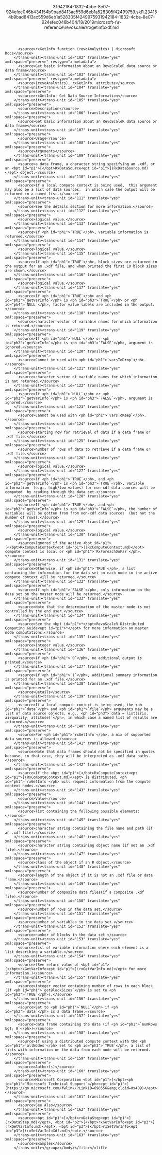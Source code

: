 <?xml version="1.0"?><xliff version="1.2" xmlns="urn:oasis:names:tc:xliff:document:1.2" xmlns:xsi="http://www.w3.org/2001/XMLSchema-instance" xsi:schemaLocation="urn:oasis:names:tc:xliff:document:1.2 xliff-core-1.2-transitional.xsd"><file datatype="xml" original="rxgetinfoxdf.md" source-language="en-US" target-language="en-US"><header><tool tool-id="mdxliff" tool-name="mdxliff" tool-version="1.0-d1654b2" tool-company="Microsoft" /><xliffext:skl_file_name xmlns:xliffext="urn:microsoft:content:schema:xliffextensions">31942184-1832-4cbe-8e07-924efec046b434154b9bad8413ac559d6eb1a528305f42499759.skl</xliffext:skl_file_name><xliffext:version xmlns:xliffext="urn:microsoft:content:schema:xliffextensions">1.2</xliffext:version><xliffext:ms.openlocfilehash xmlns:xliffext="urn:microsoft:content:schema:xliffextensions">34154b9bad8413ac559d6eb1a528305f42499759</xliffext:ms.openlocfilehash><xliffext:ms.sourcegitcommit xmlns:xliffext="urn:microsoft:content:schema:xliffextensions">31942184-1832-4cbe-8e07-924efec046b4</xliffext:ms.sourcegitcommit><xliffext:ms.lasthandoff xmlns:xliffext="urn:microsoft:content:schema:xliffextensions">04/18/2019</xliffext:ms.lasthandoff><xliffext:ms.openlocfilepath xmlns:xliffext="urn:microsoft:content:schema:xliffextensions">microsoft-r\r-reference\revoscaler\rxgetinfoxdf.md</xliffext:ms.openlocfilepath></header><body><group id="content" extype="content"><trans-unit id="101" translate="yes" xml:space="preserve" restype="x-metadata">
          <source>rxGetInfo function (revoAnalytics) | Microsoft Docs</source>
        </trans-unit><trans-unit id="102" translate="yes" xml:space="preserve" restype="x-metadata">
          <source>Get basic information about an RevoScaleR data source or data frame</source>
        </trans-unit><trans-unit id="103" translate="yes" xml:space="preserve" restype="x-metadata">
          <source>(revoAnalytics), rxGetInfo, attribute</source>
        </trans-unit><trans-unit id="104" translate="yes" xml:space="preserve">
          <source>rxGetInfo: Get Data Source Information</source>
        </trans-unit><trans-unit id="105" translate="yes" xml:space="preserve">
          <source>Description</source>
        </trans-unit><trans-unit id="106" translate="yes" xml:space="preserve">
          <source>Get basic information about an RevoScaleR data source or data frame</source>
        </trans-unit><trans-unit id="107" translate="yes" xml:space="preserve">
          <source>Usage</source>
        </trans-unit><trans-unit id="108" translate="yes" xml:space="preserve">
          <source>Arguments</source>
        </trans-unit><trans-unit id="109" translate="yes" xml:space="preserve">
          <source>a data frame, a character string specifying an .xdf, or an <bpt id="p1">[</bpt>RxDataSource<ept id="p1">](RxDataSource.md)</ept> object.</source>
        </trans-unit><trans-unit id="110" translate="yes" xml:space="preserve">
          <source>If a local compute context is being used,  this argument may also be a list of data sources,  in which case the output will be returned in a named list.</source>
        </trans-unit><trans-unit id="111" translate="yes" xml:space="preserve">
          <source>See the details section for more information.</source>
        </trans-unit><trans-unit id="112" translate="yes" xml:space="preserve">
          <source>logical value.</source>
        </trans-unit><trans-unit id="113" translate="yes" xml:space="preserve">
          <source>If <ph id="ph1">`TRUE`</ph>, variable information is returned.</source>
        </trans-unit><trans-unit id="114" translate="yes" xml:space="preserve">
          <source>logical value.</source>
        </trans-unit><trans-unit id="115" translate="yes" xml:space="preserve">
          <source>If <ph id="ph1">`TRUE`</ph>, block sizes are returned in the output for an .xdf file, and when printed the first 10 block sizes are shown.</source>
        </trans-unit><trans-unit id="116" translate="yes" xml:space="preserve">
          <source>logical value.</source>
        </trans-unit><trans-unit id="117" translate="yes" xml:space="preserve">
          <source>If <ph id="ph1">`TRUE`</ph> and <ph id="ph2">`getVarInfo`</ph> is <ph id="ph3">`TRUE`</ph> or <ph id="ph4">`NULL`</ph>, factor value labels are included in the output.</source>
        </trans-unit><trans-unit id="118" translate="yes" xml:space="preserve">
          <source>character vector of variable names for which information is returned.</source>
        </trans-unit><trans-unit id="119" translate="yes" xml:space="preserve">
          <source>If <ph id="ph1">`NULL`</ph> or <ph id="ph2">`getVarInfo`</ph> is <ph id="ph3">`FALSE`</ph>, argument is ignored.</source>
        </trans-unit><trans-unit id="120" translate="yes" xml:space="preserve">
          <source>Cannot be used with <ph id="ph1">`varsToDrop`</ph>.</source>
        </trans-unit><trans-unit id="121" translate="yes" xml:space="preserve">
          <source>character vector of variable names for which information is not returned.</source>
        </trans-unit><trans-unit id="122" translate="yes" xml:space="preserve">
          <source>If <ph id="ph1">`NULL`</ph> or <ph id="ph2">`getVarInfo`</ph> is <ph id="ph3">`FALSE`</ph>, argument is ignored.</source>
        </trans-unit><trans-unit id="123" translate="yes" xml:space="preserve">
          <source>Cannot be used with <ph id="ph1">`varsToKeep`</ph>.</source>
        </trans-unit><trans-unit id="124" translate="yes" xml:space="preserve">
          <source>starting row for retrieval of data if a data frame or .xdf file.</source>
        </trans-unit><trans-unit id="125" translate="yes" xml:space="preserve">
          <source>number of rows of data to retrieve if a data frame or .xdf file.</source>
        </trans-unit><trans-unit id="126" translate="yes" xml:space="preserve">
          <source>logical value.</source>
        </trans-unit><trans-unit id="127" translate="yes" xml:space="preserve">
          <source>If <ph id="ph1">`TRUE`</ph>, and <ph id="ph2">`getVarInfo`</ph> is <ph id="ph3">`TRUE`</ph>, variable information  (e.g., high/low values) for non-xdf data sources will be computed  by reading through the data set.</source>
        </trans-unit><trans-unit id="128" translate="yes" xml:space="preserve">
          <source>If <ph id="ph1">`TRUE`</ph>, and <ph id="ph2">`getVarInfo`</ph> is <ph id="ph3">`FALSE`</ph>, the number of variables will be gotten from from non-xdf data sources  (but not the number of rows).</source>
        </trans-unit><trans-unit id="129" translate="yes" xml:space="preserve">
          <source>logical value.</source>
        </trans-unit><trans-unit id="130" translate="yes" xml:space="preserve">
          <source>Ignored if the active <bpt id="p1">[</bpt>RxComputeContext<ept id="p1">](RxComputeContext.md)</ept> compute context is local or <ph id="ph1">`RxForeachDoPar`</ph>.</source>
        </trans-unit><trans-unit id="131" translate="yes" xml:space="preserve">
          <source>Otherwise, if <ph id="ph1">`TRUE`</ph>, a list containing the information for the data set on each node in the active compute context will be returned.</source>
        </trans-unit><trans-unit id="132" translate="yes" xml:space="preserve">
          <source>If <ph id="ph1">`FALSE`</ph>, only information on the data set on the master node will be returned.</source>
        </trans-unit><trans-unit id="133" translate="yes" xml:space="preserve">
          <source>Note that the determination of the master node is not controlled by the end user.</source>
        </trans-unit><trans-unit id="134" translate="yes" xml:space="preserve">
          <source>See the <bpt id="p1">*</bpt>RevoScaleR Distributed Computing Guide<ept id="p1">*</ept> for more information on master node computations.</source>
        </trans-unit><trans-unit id="135" translate="yes" xml:space="preserve">
          <source>integer value.</source>
        </trans-unit><trans-unit id="136" translate="yes" xml:space="preserve">
          <source>If <ph id="ph1">`0`</ph>, no additional output is printed.</source>
        </trans-unit><trans-unit id="137" translate="yes" xml:space="preserve">
          <source>If <ph id="ph1">`1`</ph>, additional summary information is printed for an .xdf file.</source>
        </trans-unit><trans-unit id="138" translate="yes" xml:space="preserve">
          <source>Details</source>
        </trans-unit><trans-unit id="139" translate="yes" xml:space="preserve">
          <source>If a local compute context is being used, the <ph id="ph1">`data`</ph> and <ph id="ph2">`file`</ph> arguments may be a list of data source objects, e.g., <ph id="ph3">`data = list(iris, airquality, attitude)`</ph>, in which case a named list of results are returned.</source>
        </trans-unit><trans-unit id="140" translate="yes" xml:space="preserve">
          <source>For <ph id="ph1">`rxGetInfo`</ph>, a mix of supported data sources is allowed.</source>
        </trans-unit><trans-unit id="141" translate="yes" xml:space="preserve">
          <source>Note that data frames should not be specified in quotes because, in that case, they will be interpreted as .xdf data paths.</source>
        </trans-unit><trans-unit id="142" translate="yes" xml:space="preserve">
          <source>If the <bpt id="p1">[</bpt>RxComputeContext<ept id="p1">](RxComputeContext.md)</ept> is distributed, <ph id="ph1">`rxGetInfo`</ph> will request information from the compute context nodes.</source>
        </trans-unit><trans-unit id="143" translate="yes" xml:space="preserve">
          <source>Value</source>
        </trans-unit><trans-unit id="144" translate="yes" xml:space="preserve">
          <source>list containing the following possible elements:</source>
        </trans-unit><trans-unit id="145" translate="yes" xml:space="preserve">
          <source>character string containing the file name and path (if an .xdf file).</source>
        </trans-unit><trans-unit id="146" translate="yes" xml:space="preserve">
          <source>character string containing object name (if not an .xdf file).</source>
        </trans-unit><trans-unit id="147" translate="yes" xml:space="preserve">
          <source>class of the object if an R object.</source>
        </trans-unit><trans-unit id="148" translate="yes" xml:space="preserve">
          <source>length of the object if it is not an .xdf file or data frame.</source>
        </trans-unit><trans-unit id="149" translate="yes" xml:space="preserve">
          <source>number of composite data files(if a composite .xdf file).</source>
        </trans-unit><trans-unit id="150" translate="yes" xml:space="preserve">
          <source>number of rows in the data set.</source>
        </trans-unit><trans-unit id="151" translate="yes" xml:space="preserve">
          <source>number of variables in the data set.</source>
        </trans-unit><trans-unit id="152" translate="yes" xml:space="preserve">
          <source>number of blocks in the data set.</source>
        </trans-unit><trans-unit id="153" translate="yes" xml:space="preserve">
          <source>list of variable information where each element is a list describing a variable.</source>
        </trans-unit><trans-unit id="154" translate="yes" xml:space="preserve">
          <source>(See return value of <bpt id="p1">[</bpt>rxGetVarInfo<ept id="p1">](rxGetVarInfo.md)</ept> for more information.)</source>
        </trans-unit><trans-unit id="155" translate="yes" xml:space="preserve">
          <source>integer vector containing number of rows in each block (if <ph id="ph1">`getBlockSizes`</ph> is set to <ph id="ph2">`TRUE`</ph>).</source>
        </trans-unit><trans-unit id="156" translate="yes" xml:space="preserve">
          <source>Set to <ph id="ph1">`NULL`</ph> if <ph id="ph2">`data`</ph> is a data frame.</source>
        </trans-unit><trans-unit id="157" translate="yes" xml:space="preserve">
          <source>data frame containing the data (if <ph id="ph1">`numRows &gt; 0`</ph>)</source>
        </trans-unit><trans-unit id="158" translate="yes" xml:space="preserve">
          <source>If using a distributed compute context with the <ph id="ph1">`allNodes`</ph> set to <ph id="ph2">`TRUE`</ph>, a list of lists with information on the data from each node will be returned.</source>
        </trans-unit><trans-unit id="159" translate="yes" xml:space="preserve">
          <source>Author(s)</source>
        </trans-unit><trans-unit id="160" translate="yes" xml:space="preserve">
          <source>Microsoft Corporation <bpt id="p1">[</bpt><ph id="ph1">`Microsoft Technical Support`</ph><ept id="p1">](https://go.microsoft.com/fwlink/?LinkID=698556&amp;clcid=0x409)</ept></source>
        </trans-unit><trans-unit id="161" translate="yes" xml:space="preserve">
          <source>See Also</source>
        </trans-unit><trans-unit id="162" translate="yes" xml:space="preserve">
          <source><bpt id="p1">[</bpt>rxDataStep<ept id="p1">](rxDataStep.md)</ept>, <bpt id="p2">[</bpt>rxGetVarInfo<ept id="p2">](rxGetVarInfo.md)</ept>, <bpt id="p3">[</bpt>rxSetVarInfo<ept id="p3">](rxSetVarInfoXdf.md)</ept>.</source>
        </trans-unit><trans-unit id="163" translate="yes" xml:space="preserve">
          <source>Examples</source>
        </trans-unit></group></body></file></xliff>